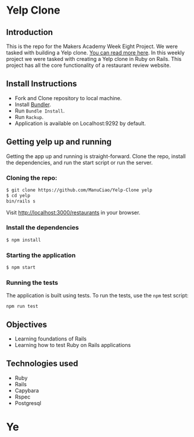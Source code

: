 # Yelp Clone

## Introduction

This is the repo for the Makers Academy Week Eight Project. We were tasked with building a Yelp clone. [You can read more here](https://tomstuart92.github.io/portfolio/Yelp/). In this weekly project we were tasked with creating a Yelp clone in Ruby on Rails. This project has all the core functionality of a restaurant review website.

## Install Instructions

- Fork and Clone repository to local machine.
- Install [Bundler](http://bundler.io/).
- Run `Bundle Install`.
- Run `Rackup`.
- Application is available on Localhost:9292 by default.

## Getting yelp up and running

Getting the app up and running is straight-forward. Clone the repo, install the dependencies, and run the start script or run the server.

### Cloning the repo:

```bash
$ git clone https://github.com/ManuCiao/Yelp-Clone yelp
$ cd yelp
bin/rails s
```

Visit <http://localhost:3000/restaurants> in your browser.

### Install the dependencies

```bash
$ npm install
```

### Starting the application

```bash
$ npm start
```

### Running the tests

The application is built using tests. To run the tests, use the `npm` test script:

```shell
npm run test
```

## Objectives

- Learning foundations of Rails
- Learning how to test Ruby on Rails applications

## Technologies used

- Ruby
- Rails
- Capybara
- Rspec
- Postgresql
# Ye
